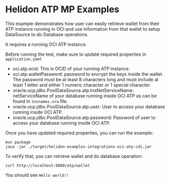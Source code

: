 # Helidon ATP MP Examples

This example demonstrates how user can easily retrieve wallet from their ATP instance running in OCI and use information from that wallet to setup DataSource to do Database operations.

It requires a running OCI ATP instance. 

Before running the test, make sure to update required properties in `application.yaml`

- oci.atp.ocid: This is OCID of your running ATP instance.
- oci.atp.walletPassword: password to encrypt the keys inside the wallet. The password must be at least 8 characters long and must include at least 1 letter and either 1 numeric character or 1 special character.
- oracle.ucp.jdbc.PoolDataSource.atp.tnsNetServiceName: netServiceName of your database running inside OCI ATP as can be found in `tnsnames.ora` file.
- oracle.ucp.jdbc.PoolDataSource.atp.user: User to access your database running inside OCI ATP.
- oracle.ucp.jdbc.PoolDataSource.atp.password: Password of user to access your database running inside OCI ATP.

Once you have updated required properties, you can run the example:

```shell
mvn package
java -jar ./target/helidon-examples-integrations-oci-atp-cdi.jar
```  

To verify that, you can retrieve wallet and do database operation:

```shell
curl http://localhost:8080/atp/wallet
```

You should see `Hello world!!`